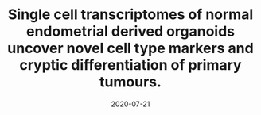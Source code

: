 ---
authors: "Cochrane, Dawn R; <b>Campbell, Kieran R</b>; Greening, Kendall; Ho, Germain\
  \ C; Hopkins, James; Bui, Minh; Douglas, J Maxwell; Sharlandjieva, Vassilena; Munzur,\
  \ Asl\u0131 D; Lai, Daniel; DeGrood, Maya; Gibbard, Evan W; Leung, Samuel; Boyd,\
  \ Niki; Cheng, Angela S; Chow, Christine; Lim, Jamie Lp; Farnell, David A; Kommoss,\
  \ Stefan; Kommoss, Friedrich; Roth, Andrew; Hoang, Lien; McAlpine, Jessica N; Shah,\
  \ Sohrab P; Huntsman, David G"
date: '2020-07-21'
journal: The Journal of pathology
paper_url: https://doi.org/10.1002/path.5511
title: Single cell transcriptomes of normal endometrial derived organoids uncover
  novel cell type markers and cryptic differentiation of primary tumours.
---